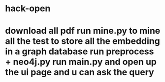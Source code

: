 # hack-open
# download all pdf run mine.py to mine all the test to store all the embedding in a graph database run preprocess + neo4j.py run main.py and open up the ui page and u can ask the query 

